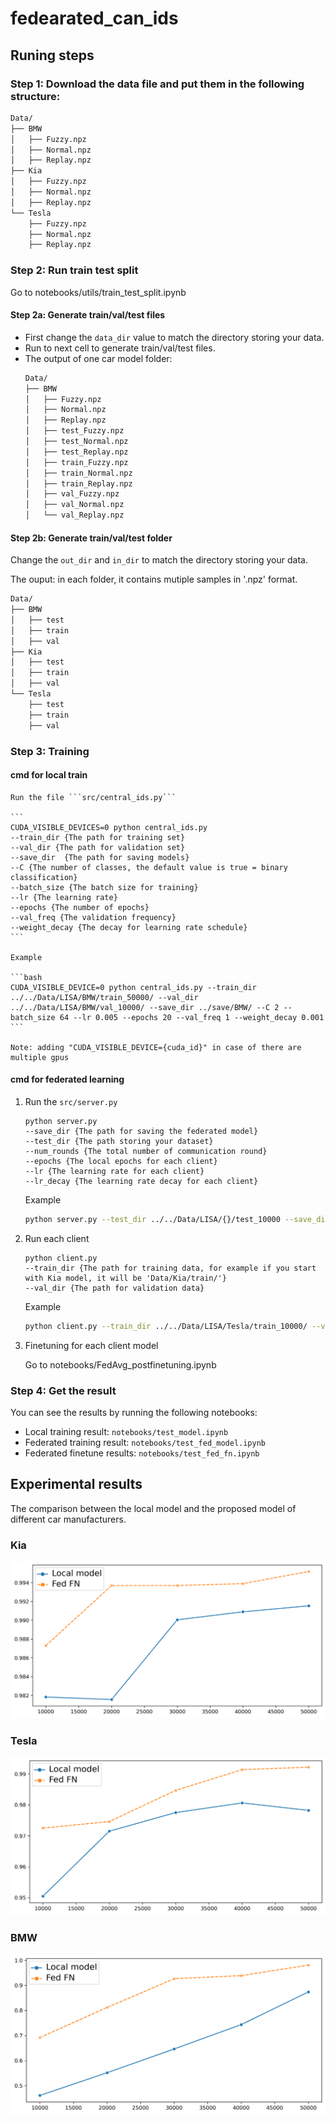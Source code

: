 # fedearated_can_ids

## Runing steps 

### Step 1: Download the data file and put them in the following structure: 

```bash
Data/
├── BMW
│   ├── Fuzzy.npz
│   ├── Normal.npz
│   ├── Replay.npz
├── Kia
│   ├── Fuzzy.npz
│   ├── Normal.npz
│   ├── Replay.npz
└── Tesla
    ├── Fuzzy.npz
    ├── Normal.npz
    ├── Replay.npz
```

### Step 2: Run train test split

Go to notebooks/utils/train_test_split.ipynb

#### Step 2a: Generate train/val/test files 

- First change the ```data_dir``` value to match the directory storing your data. 
- Run to next cell to generate train/val/test files.
- The output of one car model folder: 
    ```bash
    Data/
    ├── BMW
    │   ├── Fuzzy.npz
    │   ├── Normal.npz
    │   ├── Replay.npz
    │   ├── test_Fuzzy.npz
    │   ├── test_Normal.npz
    │   ├── test_Replay.npz
    │   ├── train_Fuzzy.npz
    │   ├── train_Normal.npz
    │   ├── train_Replay.npz
    │   ├── val_Fuzzy.npz
    │   ├── val_Normal.npz
    │   └── val_Replay.npz
    ```
#### Step 2b: Generate train/val/test folder

Change the ```out_dir``` and ```in_dir``` to match the directory storing your data.

The ouput: in each folder, it contains mutiple samples in '.npz' format.

```bash
Data/
├── BMW
│   ├── test
│   ├── train
│   ├── val
├── Kia
│   ├── test
│   ├── train
│   ├── val
└── Tesla
    ├── test
    ├── train
    ├── val
```

### Step 3: Training

#### cmd for local train

    Run the file ```src/central_ids.py```

    ```
    CUDA_VISIBLE_DEVICES=0 python central_ids.py 
    --train_dir {The path for training set} 
    --val_dir {The path for validation set}
    --save_dir  {The path for saving models}
    --C {The number of classes, the default value is true = binary classification}
    --batch_size {The batch size for training}
    --lr {The learning rate}
    --epochs {The number of epochs} 
    --val_freq {The validation frequency}
    --weight_decay {The decay for learning rate schedule}
    ```

    Example

    ```bash
    CUDA_VISIBLE_DEVICE=0 python central_ids.py --train_dir ../../Data/LISA/BMW/train_50000/ --val_dir ../../Data/LISA/BMW/val_10000/ --save_dir ../save/BMW/ --C 2 --batch_size 64 --lr 0.005 --epochs 20 --val_freq 1 --weight_decay 0.001
    ```

    Note: adding "CUDA_VISIBLE_DEVICE={cuda_id}" in case of there are multiple gpus

#### cmd for federated learning

1. Run the ```src/server.py```

    ```
    python server.py
    --save_dir {The path for saving the federated model}
    --test_dir {The path storing your dataset}
    --num_rounds {The total number of communication round}
    --epochs {The local epochs for each client}
    --lr {The learning rate for each client}
    --lr_decay {The learning rate decay for each client}
    ```

    Example 

    ```bash
    python server.py --test_dir ../../Data/LISA/{}/test_10000 --save_dir ../save/FedAvg/train10000_50rnds_30epochs_lr0.0005 --num_rounds 50 --batch_size 64 --epochs 30 --lr 0.0005 --lr_decay 0.1 
    ```

2. Run each client

    ```
    python client.py 
    --train_dir {The path for training data, for example if you start with Kia model, it will be 'Data/Kia/train/'}
    --val_dir {The path for validation data}
    ```

    Example 

    ```bash
    python client.py --train_dir ../../Data/LISA/Tesla/train_10000/ --val_dir ../../Data/LISA/Tesla/val_10000/
    ```

3. Finetuning for each client model 

    Go to notebooks/FedAvg_postfinetuning.ipynb 

### Step 4: Get the result 

You can see the results by running the following notebooks:
- Local training result: ```notebooks/test_model.ipynb```
- Federated training result: ```notebooks/test_fed_model.ipynb```
- Federated finetune results: ```notebooks/test_fed_fn.ipynb```


## Experimental results

The comparison between the local model and the proposed model of different car manufacturers.

### Kia

![](figures/fed_fn_kia.png)

### Tesla

![](figures/fed_fn_tesla.png)

### BMW

![](figures/fed_fn_bmw.png)
